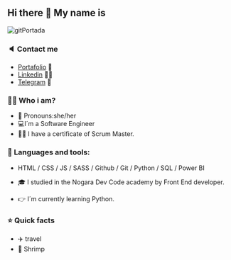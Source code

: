 ## Hi there 👋 My name is
![gitPortada](https://user-images.githubusercontent.com/91092346/225802004-b1497936-f692-456d-a455-4724528b0e20.png)

### :speaker: Contact me 
- [Portafolio](https://portfolio.bortom.co/) :briefcase:
- [Linkedin](www.linkedin.com/in/nayeliandrade) :woman_technologist: 
- [Telegram](https://t.me/Nayeli_Andrade) :iphone:

### :woman_student: Who i am?
- :crown: Pronouns:she/her
- 💻I´m a Software Engineer 
- :woman_office_worker: I have a certificate of Scrum Master. 

### :hammer: Languages and tools:
- HTML / CSS / JS / SASS / Github / Git / Python / SQL / Power BI

- :mortar_board: I studied in the Nogara Dev Code academy by Front End developer.
- :point_right: I´m currently learning Python.

### :star: Quick facts
- ✈️ travel
- :fried_shrimp: Shrimp

<!--
**NayeliAndrade/NayeliAndrade** is a ✨ _special_ ✨ repository because its `README.md` (this file) appears on your GitHub profile.

Here are some ideas to get you started:

- 🔭 I’m currently working on ...
- 🌱 I’m currently learning ...
- 👯 I’m looking to collaborate on ...
- 🤔 I’m looking for help with ...
- 💬 Ask me about ...
- 📫 How to reach me: ...
- 😄 Pronouns: ...
- ⚡ Fun fact: ...
-->
